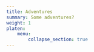 ```yaml
---
title: Adventures
summary: Some adventures?
weight: 1
platen:
    menu:
        collapse_section: true
---
```


```section
```
